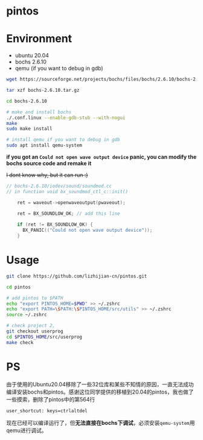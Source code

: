 # pintos

# Environment
* ubuntu 20.04
* bochs 2.6.10 
* qemu (if you want to debug in gdb)

``` sh
wget https://sourceforge.net/projects/bochs/files/bochs/2.6.10/bochs-2.6.10.tar.gz

tar xzf bochs-2.6.10.tar.gz

cd bochs-2.6.10

# make and install bochs
./.conf.linux --enable-gdb-stub --with-nogui
make
sudo make install

# install qemu if you want to debug in gdb
sudo apt install qemu-system
```

**if you got an `Could not open wave output device` panic, you can modify the bochs source code and remake it**

~~I dont know why, but it can run :)~~

```c
// bochs-2.6.10/iodev/sound/soundmod.cc
// in function void bx_soundmod_ctl_c::init()

    ret = waveout->openwaveoutput(pwaveout);

    ret = BX_SOUNDLOW_OK; // add this line
    
    if (ret != BX_SOUNDLOW_OK) {
      BX_PANIC(("Could not open wave output device"));
    }

```
# Usage
```sh
git clone https://github.com/lizhijian-cn/pintos.git

cd pintos

# add pintos to $PATH
echo "export PINTOS_HOME=$PWD" >> ~/.zshrc
echo "export PATH=\$PATH:\$PINTOS_HOME/src/utils" >> ~/.zshrc
source ~/.zshrc

# check project 2, 
git checkout userprog
cd $PINTOS_HOME/src/userprog
make check
```

# PS
由于使用的Ubuntu20.04移除了一些32位库和某些不知情的原因，一直无法成功编译安装bochs和pintos。感谢这位同学提供的移植到20.04的pintos，我也做了一些摸索，删除了pintos中的第564行
```
user_shortcut: keys=ctrlaltdel
```
现在已经可以编译运行了，但**无法直接在bochs下调试**，必须安装`qemu-system`用qemu进行调试。
